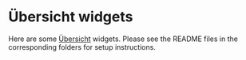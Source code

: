 Übersicht widgets
=================

Here are some [Übersicht](http://tracesof.net/uebersicht/) widgets. Please see the README files in the corresponding folders for setup instructions.
